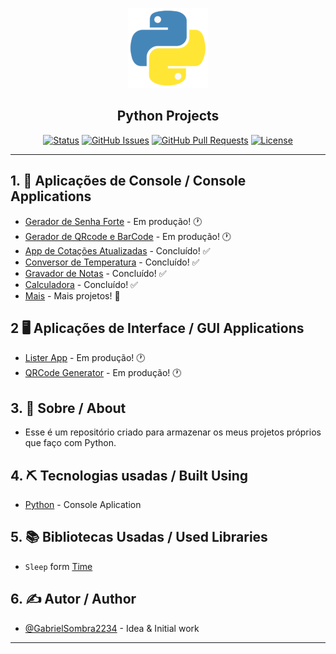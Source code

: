 <p align="center">
  <a href="" rel="noopener">
    <img width=128px height=128px src="Image/python.png" alt="Project logo">
  </a>
</p>

<h2 align="center">Python Projects</h2>

<div align="center">

[![Status](https://img.shields.io/badge/Status-Active-brightgreen/?style=flat-square&color=brightgreen)](https://github.com/GabrielSombra2234/Python-Projects)
[![GitHub Issues](https://img.shields.io/badge/Issues-0-blue/?style=flat-square&color=blue)](https://github.com/GabrielSombra2234/Python-Projects/issues)
[![GitHub Pull Requests](https://img.shields.io/badge/Pull%20requests-0-blue/?style=flat-square&color=blue)](https://github.com/GabrielSombra2234/Python-Projects/pulls)
[![License](https://img.shields.io/badge/License-MIT-blueviolet/?style=flat-square&color=blueviolet)](/LICENSE)

</div>

---

## 1. 📝 Aplicações de Console / Console Applications 

- [Gerador de Senha Forte]() - Em produção! 🕐
- [Gerador de QRcode e BarCode]() - Em produção! 🕐
- [App de Cotações Atualizadas]() - Concluído! ✅
- [Conversor de Temperatura](/Projects/Assets/Conversor-de-temperatura) - Concluído! ✅
- [Gravador de Notas](/Projects/Assets/Gravador-de-Notas) - Concluído! ✅
- [Calculadora](/Projects/Assets/Calculadora) - Concluído! ✅
- [Mais](/Projects/Assets/) - Mais projetos! 💪

## 2 🖥️ Aplicações de Interface / GUI Applications

- [Lister App](/Projects/Apps/ListerApp) - Em produção! 🕐
- [QRCode Generator](/Projects/Apps/QRCodeGenerator) - Em produção! 🕐

## 3. 🧐 Sobre / About <a name = "about"></a>

- Esse é um repositório criado para armazenar os meus projetos próprios que faço com Python.

## 4. ⛏️ Tecnologias usadas / Built Using <a name = "built_using"></a>

- [Python](https://www.python.org/) - Console Aplication

## 5. 📚 Bibliotecas Usadas / Used Libraries

- `Sleep` form [Time](https://docs.python.org/pt-br/3.10/library/time.html)

## 6. ✍️ Autor / Author <a name = "author"></a>

- [@GabrielSombra2234](https://github.com/GabrielSombra2234) - Idea & Initial work

---
